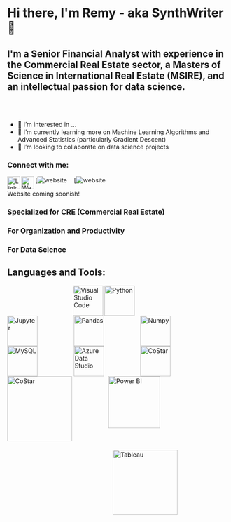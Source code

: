 # Hi there, I'm Remy - aka SynthWriter 👋

## I'm a Senior Financial Analyst with experience in the Commercial Real Estate sector, a Masters of Science in International Real Estate (MSIRE), and an intellectual passion for data science.

<br />
<br />

- 👀 I’m interested in ...
- 🌱 I’m currently learning more on Machine Learning Algorithms and Advanced Statistics (particularly Gradient Descent)
- 💞️ I’m looking to collaborate on data science projects

### Connect with me:
[![website]<img align="left" alt="LinkedIn" width="29px" src="https://upload.wikimedia.org/wikipedia/commons/c/ca/LinkedIn_logo_initials.png" />
&nbsp;&nbsp;
[![website]<img align="left" alt="Website" width="29px" src="https://upload.wikimedia.org/wikipedia/commons/f/f2/Website_logo_2.png" />
&nbsp;&nbsp;

Website coming soonish!

<!--
### Test
<img align="left" alt="ARGUS Enterprise" width="69px" src="https://www.insightpartners.com//assets/media/2018/03/argus.png" style="padding-bottom: 90px;" />
-->

### Specialized for CRE (Commercial Real Estate)

### For Organization and Productivity

### For Data Science

## Languages and Tools:
<img align="left" alt="Visual Studio Code" width="69px" src="https://cdn.jsdelivr.net/gh/devicons/devicon/icons/vscode/vscode-original.svg" style="padding-left:150px;" />
<img align="left" alt="Python" width="69px" src="https://cdn.jsdelivr.net/npm/devicon@2.0.0/icons/python/python-original.svg" style="padding-right:80px;" />
<img align="left" alt="Jupyter" width="69px" src="https://cdn.jsdelivr.net/gh/devicons/devicon/icons/jupyter/jupyter-original.svg" style="padding-right:80px;" />
<img align="left" alt="Pandas" width="69px" src="https://cdn.jsdelivr.net/gh/devicons/devicon/icons/pandas/pandas-original.svg" style="padding-right:80px;" />
<img align="left" alt="Numpy" width="69px" src="https://cdn.jsdelivr.net/gh/devicons/devicon/icons/numpy/numpy-original.svg" style="padding-right:80px;" />
<img align="left" alt="MySQL" width="69px" src="https://cdn.jsdelivr.net/gh/devicons/devicon/icons/mysql/mysql-original.svg" style="padding-right:80px;" />
<img align="left" alt="Azure Data Studio" width="69px" src="https://user-images.githubusercontent.com/45159366/57836466-a1be6800-7775-11e9-9dc3-99a19b647b6b.png" style="padding-right:80px;" />
<img align="left" alt="CoStar" width="69px" src="https://s3-symbol-logo.tradingview.com/costar-group--600.png" style="padding-right:80px;" />
<img align="left" alt="CoStar" width="148px" src="https://www.nqgap.com/nq-content/uploads/resource-logo_costar.png" style="padding-right:80px;" />
<img align="left" alt="Power BI" width="118px" src="https://logos-world.net/wp-content/uploads/2022/02/Power-BI-Logo.png" style="padding-right:10px;" />
<img align="left" alt="Tableau" width="148px" src="https://logos-world.net/wp-content/uploads/2021/10/Tableau-Logo.png" style="padding: 50px 10px;" />

</details>

[website]: https://remymarin.com
[linkedin]: https://www.linkedin.com/in/remy-marin
